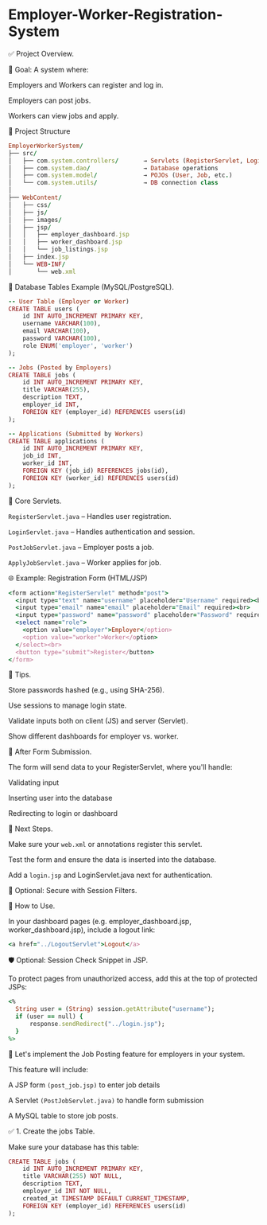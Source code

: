 # Employer-Worker-Registration-System

✅ Project Overview.

🎯 Goal:
A system where:

Employers and Workers can register and log in.

Employers can post jobs.

Workers can view jobs and apply.

📁 Project Structure
```ruby
EmployerWorkerSystem/
├── src/
│   ├── com.system.controllers/       → Servlets (RegisterServlet, LoginServlet, etc.)
│   ├── com.system.dao/               → Database operations
│   ├── com.system.model/             → POJOs (User, Job, etc.)
│   └── com.system.utils/             → DB connection class
│
├── WebContent/
│   ├── css/
│   ├── js/
│   ├── images/
│   ├── jsp/
│   │   ├── employer_dashboard.jsp
│   │   ├── worker_dashboard.jsp
│   │   └── job_listings.jsp
│   ├── index.jsp
│   └── WEB-INF/
│       └── web.xml
```
🧾 Database Tables Example (MySQL/PostgreSQL).

```ruby
-- User Table (Employer or Worker)
CREATE TABLE users (
    id INT AUTO_INCREMENT PRIMARY KEY,
    username VARCHAR(100),
    email VARCHAR(100),
    password VARCHAR(100),
    role ENUM('employer', 'worker')
);

-- Jobs (Posted by Employers)
CREATE TABLE jobs (
    id INT AUTO_INCREMENT PRIMARY KEY,
    title VARCHAR(255),
    description TEXT,
    employer_id INT,
    FOREIGN KEY (employer_id) REFERENCES users(id)
);

-- Applications (Submitted by Workers)
CREATE TABLE applications (
    id INT AUTO_INCREMENT PRIMARY KEY,
    job_id INT,
    worker_id INT,
    FOREIGN KEY (job_id) REFERENCES jobs(id),
    FOREIGN KEY (worker_id) REFERENCES users(id)
);
```
🔧 Core Servlets.

`RegisterServlet.java`  – Handles user registration.

`LoginServlet.java` – Handles authentication and session.

`PostJobServlet.java` – Employer posts a job.

`ApplyJobServlet.java` – Worker applies for job.

🌐 Example: Registration Form (HTML/JSP)

```ruby
<form action="RegisterServlet" method="post">
  <input type="text" name="username" placeholder="Username" required><br>
  <input type="email" name="email" placeholder="Email" required><br>
  <input type="password" name="password" placeholder="Password" required><br>
  <select name="role">
    <option value="employer">Employer</option>
    <option value="worker">Worker</option>
  </select><br>
  <button type="submit">Register</button>
</form>
```
📌 Tips.

Store passwords hashed (e.g., using SHA-256).

Use sessions to manage login state.

Validate inputs both on client (JS) and server (Servlet).

Show different dashboards for employer vs. worker.

🔄 After Form Submission.

The form will send data to your RegisterServlet, where you'll handle:

Validating input

Inserting user into the database

Redirecting to login or dashboard

🧩 Next Steps.

Make sure your `web.xml` or annotations register this servlet.

Test the form and ensure the data is inserted into the database.

Add a `login.jsp` and LoginServlet.java next for authentication.

🔐 Optional: Secure with Session Filters.

🧩 How to Use.

In your dashboard pages (e.g. employer_dashboard.jsp, worker_dashboard.jsp), include a logout link:

```ruby
<a href="../LogoutServlet">Logout</a>
```

🛡️ Optional: Session Check Snippet in JSP.

To protect pages from unauthorized access, add this at the top of protected JSPs:
```ruby
<%
  String user = (String) session.getAttribute("username");
  if (user == null) {
      response.sendRedirect("../login.jsp");
  }
%>
```
🧩 Let's implement the Job Posting feature for employers in your system.

This feature will include:

A JSP form `(post_job.jsp)` to enter job details

A Servlet `(PostJobServlet.java)` to handle form submission

A MySQL table to store job posts.

✅ 1. Create the jobs Table.

Make sure your database has this table:
```ruby
CREATE TABLE jobs (
    id INT AUTO_INCREMENT PRIMARY KEY,
    title VARCHAR(255) NOT NULL,
    description TEXT,
    employer_id INT NOT NULL,
    created_at TIMESTAMP DEFAULT CURRENT_TIMESTAMP,
    FOREIGN KEY (employer_id) REFERENCES users(id)
);
```

